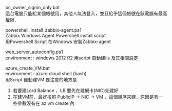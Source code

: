 pc_owner_signin_only.bat  
這台電腦只能給某個帳號用，其他人無法登入，並且給予這個帳號在該電腦有最高權限．

powershell_install_zabbix-agent.ps1   
Zabbix Windows Agent Powershell install script  
用Powershell Script 在Windows 安裝Zabbix-agent  

web_server_autoconfig.ps1    
environment : windows 2012 R2 
用script 自動建iis 及其相關設定 

azure_create_VM.bat  
environment : azure cloud shell (bash)     
用Script 自動建VM 
要注意的地方是 
1. 若要建Lord Balance ，LB 要先在建網卡(NIC)先建好 
2. 在建VM前，最好按照 PublicIP -> NIC -> VM ，這個順序來建，原因是有一些參數沒有在 az vm create 內
